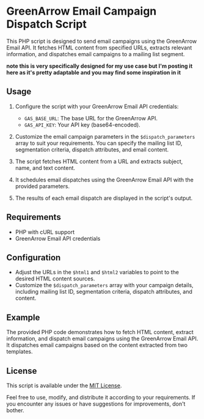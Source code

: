 # GreenArrow Email Campaign Dispatch Script

This PHP script is designed to send email campaigns using the GreenArrow Email API. It fetches HTML content from specified URLs, extracts relevant information, and dispatches email campaigns to a mailing list segment.

**note this is very specifically designed for my use case but I'm posting it here as it's pretty adaptable and you may find some inspiration in it**

## Usage

1. Configure the script with your GreenArrow Email API credentials:
   - `GAS_BASE_URL`: The base URL for the GreenArrow API.
   - `GAS_API_KEY`: Your API key (base64-encoded).

2. Customize the email campaign parameters in the `$dispatch_parameters` array to suit your requirements. You can specify the mailing list ID, segmentation criteria, dispatch attributes, and email content.

3. The script fetches HTML content from a URL and extracts subject, name, and text content.

4. It schedules email dispatches using the GreenArrow Email API with the provided parameters.

5. The results of each email dispatch are displayed in the script's output.

## Requirements

- PHP with cURL support
- GreenArrow Email API credentials

## Configuration

- Adjust the URLs in the `$html1` and `$html2` variables to point to the desired HTML content sources.
- Customize the `$dispatch_parameters` array with your campaign details, including mailing list ID, segmentation criteria, dispatch attributes, and content.

## Example

The provided PHP code demonstrates how to fetch HTML content, extract information, and dispatch email campaigns using the GreenArrow Email API. It dispatches email campaigns based on the content extracted from two templates.

## License

This script is available under the [MIT License](LICENSE).

Feel free to use, modify, and distribute it according to your requirements. If you encounter any issues or have suggestions for improvements, don't bother.
